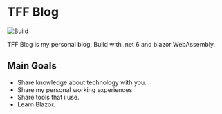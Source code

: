 # TFF Blog

![Build](https://github.com/Tff27/tff-blog/actions/workflows/dotnet.yml/badge.svg)

TFF Blog is my personal blog. 
Build with .net 6 and blazor WebAssembly.

## Main Goals
* Share knowledge about technology with you.
* Share my personal working experiences.
* Share tools that i use.
* Learn Blazor.
